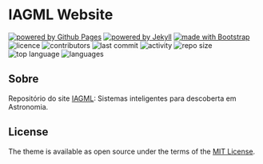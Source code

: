 # IAGML Website

[![powered by Github Pages](https://img.shields.io/badge/powered%20by-Github%20Pages-171717?logo=github)](https://pages.github.com)
[![powered by Jekyll](https://img.shields.io/badge/powered%20by-Jekyll-E0115F?logo=jekyll)](https://jekyllrb.com)
[![made with Bootstrap](https://img.shields.io/badge/made%20with-bootstrap-602c50?logo=bootstrap)](https://getbootstrap.com)
![licence](https://img.shields.io/github/license/iagml/iagml.github.io)
![contributors](https://img.shields.io/github/contributors-anon/iagml/iagml.github.io)
![last commit](https://img.shields.io/github/last-commit/iagml/iagml.github.io)
![activity](https://img.shields.io/github/commit-activity/w/iagml/iagml.github.io)
![repo size](https://img.shields.io/github/repo-size/iagml/iagml.github.io)
![top language](https://img.shields.io/github/languages/top/iagml/iagml.github.io)
![languages](https://img.shields.io/github/languages/count/iagml/iagml.github.io)

## Sobre

Repositório do site [IAGML](https://iagml.github.io): Sistemas inteligentes para descoberta em Astronomia.

## License

The theme is available as open source under the terms of the [MIT License](https://opensource.org/licenses/MIT).